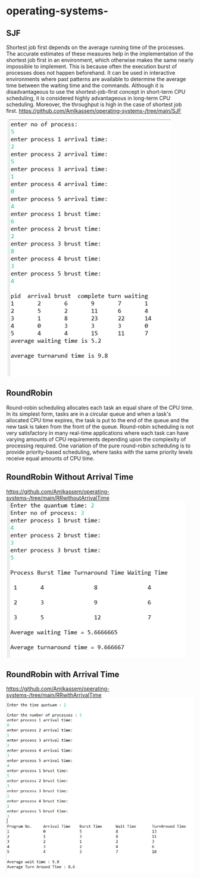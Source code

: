 # operating-systems-
## SJF
Shortest job first depends on the average running time of the processes. The accurate estimates of these measures help in the implementation of the shortest job first in an environment, which otherwise makes the same nearly impossible to implement. This is because often the execution burst of processes does not happen beforehand. It can be used in interactive environments where past patterns are available to determine the average time between the waiting time and the commands. Although it is disadvantageous to use the shortest-job-first concept in short-term CPU scheduling, it is considered highly advantageous in long-term CPU scheduling. Moreover, the throughput is high in the case of shortest job first.
https://github.com/Amlkassem/operating-systems-/tree/main/SJF

![My_Image](SJF.png)

## RoundRobin
Round-robin scheduling allocates each task an equal share of the CPU time. In its simplest form, tasks are in a circular queue and when a task's allocated CPU time expires, the task is put to the end of the queue and the new task is taken from the front of the queue. Round-robin scheduling is not very satisfactory in many real-time applications where each task can have varying amounts of CPU requirements depending upon the complexity of processing required. One variation of the pure round-robin scheduling is to provide priority-based scheduling, where tasks with the same priority levels receive equal amounts of CPU time.

## RoundRobin Without Arrival Time 
https://github.com/Amlkassem/operating-systems-/tree/main/RRwithoutArrivalTime
![My_Image](RRwithoutAT.png)
## RoundRobin with Arrival Time 
https://github.com/Amlkassem/operating-systems-/tree/main/RRwithArrivalTime
![My_Image](RRwithArrivalTime.png)

